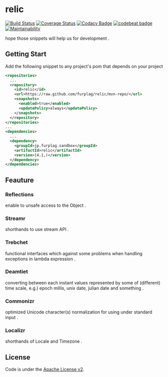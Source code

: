 # relic
[![Build Status](https://app.travis-ci.com/furplag/relic.svg?branch=master)](https://app.travis-ci.com/furplag/relic)
[![Coverage Status](https://coveralls.io/repos/github/furplag/relic/badge.svg?branch=master)](https://coveralls.io/github/furplag/relic?branch=master)
[![Codacy Badge](https://api.codacy.com/project/badge/Grade/8ef45ed49f824454ac3c51e279c64be6)](https://www.codacy.com/app/furplag/relic?utm_source=github.com&amp;utm_medium=referral&amp;utm_content=furplag/relic&amp;utm_campaign=Badge_Grade)
[![codebeat badge](https://codebeat.co/badges/6646361b-98a5-4b8e-ba2b-b7795169b23a)](https://codebeat.co/projects/github-com-furplag-relic-master)
[![Maintainability](https://api.codeclimate.com/v1/badges/d2f869d3c736a8c155d9/maintainability)](https://codeclimate.com/github/furplag/relic/maintainability)

hope those snippets will help us for development .

## Getting Start

Add the following snippet to any project's pom that depends on your project
```pom.xml
<repositories>
  ...
  <repository>
    <id>relic</id>
    <url>https://raw.github.com/furplag/relic/mvn-repo/</url>
    <snapshots>
      <enabled>true</enabled>
      <updatePolicy>always</updatePolicy>
    </snapshots>
  </repository>
</repositories>
...
<dependencies>
  ...
  <dependency>
    <groupId>jp.furplag.sandbox</groupId>
    <artifactId>relic</artifactId>
    <version>[4.1,)</version>
  </dependency>
</dependencies>
```

## Feauture
### Reflections
enable to unsafe access to the Object .
### Streamr
shorthands to use stream API .
### Trebchet
functional interfaces which against some problems when handling exceptions in lambda expression .
### Deamtiet
converting between each instant values represented by some of (different) time scale,
e.g.) epoch millis, unix date, julian date and something .
### Commonizr
optimized Unicode character(s) normalization for using under standard input .
### Localizr
shorthands of Locale and Timezone .
## License
Code is under the [Apache License v2](LICENSE).
